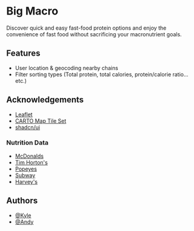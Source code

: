 
# Big Macro

Discover quick and easy fast-food protein options and enjoy the convenience of fast food without sacrificing your macronutrient goals.

## Features

- User location & geocoding nearby chains
- Filter sorting types (Total protein, total calories, protein/calorie ratio... etc.)


## Acknowledgements

 - [Leaflet](https://leafletjs.com/)
 - [CARTO Map Tile Set](https://carto.com/attributions/)
 - [shadcn/ui](https://ui.shadcn.com)

### Nutrition Data
 - [McDonalds](https://www.mcdonaldsmenu.ca/mcdonalds-nutrition/)
 - [Tim Horton's](https://cdn.sanity.io/files/czqk28jt/staging_th_ca/ad1ec9d8854544a068ad15dfb0fe71ddf896deb4.pdf/)
 - [Popeyes](https://rbi-prod-plk-144807065118-nutrition-info.s3.amazonaws.com/en-US/Popeyes+Canada+Allergen+%26+Nutrition+Guide+2023.pdf)
 - [Subway](https://www.subway.com/en-ca/menunutrition/nutrition)
 - [Harvey's](https://www.harveys.ca/en/nutrition.html)

## Authors

- [@Kyle](https://www.github.com/kyle-zhou)
- [@Andy](https://www.github.com/andyyzhu)

